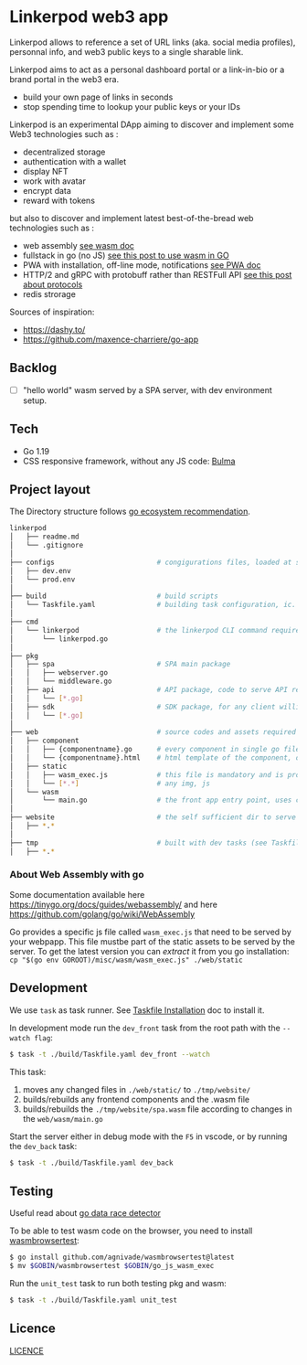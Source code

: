 # Linkerpod web3 app

Linkerpod allows to reference a set of URL links (aka. social media profiles), personnal info, and web3 public keys to a single sharable link.

Linkerpod aims to act as a personal dashboard portal or a link-in-bio or a brand portal in the web3 era.

- build your own page of links in seconds
- stop spending time to lookup your public keys or your IDs 

Linkerpod is an experimental DApp aiming to discover and implement some Web3 technologies such as :
- decentralized storage
- authentication with a wallet
- display NFT
- work with avatar
- encrypt data
- reward with tokens

but also to discover and implement latest best-of-the-bread web technologies such as :
- web assembly [see wasm doc](https://developer.mozilla.org/fr/docs/WebAssembly)
- fullstack in go (no JS) [see this post to use wasm in GO](https://tutorialedge.net/golang/writing-frontend-web-framework-webassembly-go/)
- PWA with installation, off-line mode, notifications [see PWA doc](https://developer.mozilla.org/fr/docs/Web/Progressive_web_apps)
- HTTP/2 and gRPC with protobuff rather than RESTFull API [see this post about protocols](https://getstream.io/blog/communication-protocols/)
- redis strorage

Sources of inspiration: 
- https://dashy.to/
- https://github.com/maxence-charriere/go-app


## Backlog

- [ ] "hello world" wasm served by a SPA server, with dev environment setup.


## Tech

- Go 1.19
- CSS responsive framework, without any JS code: [Bulma](https://bulma.io/)


## Project layout

The Directory structure follows [go ecosystem recommendation](https://github.com/golang-standards/project-layout).

```bash
linkerpod
│   ├── readme.md
│   └── .gitignore
│
├── configs                         # congigurations files, loaded at server startup
│   ├── dev.env                 
│   └── prod.env          
│
├── build                           # build scripts
│   └── Taskfile.yaml               # building task configuration, ic. autobuild the front
│
├── cmd
│   └── linkerpod                   # the linkerpod CLI command required to run the SPA server
│       └── linkerpod.go          
│
├── pkg
│   ├── spa                         # SPA main package
│   │   ├── webserver.go                   
│   │   └── middleware.go                   
│   ├── api                         # API package, code to serve API requests
│   │   └── [*.go]                   
│   ├── sdk                         # SDK package, for any client willing to call APIs
│   │   └── [*.go]                   
│
├── web                             # source codes and assets required by the front, even server side templates
│   ├── component
│   │   ├── {componentname}.go      # every component in single go file
│   │   └── {componentname}.html    # html template of the component, optional, can also be directly described in the go file
│   ├── static
│   │   ├── wasm_exec.js            # this file is mandatory and is provided by the go compiler
│   │   └── [*.*]                   # any img, js 
│   └── wasm
│       └── main.go                 # the front app entry point, uses components
│
├── website                         # the self sufficient dir to serve the app in production, built with prod tasks (see Taskfile.yaml)
│   ├── *.*
│
├── tmp                             # built with dev tasks (see Taskfile.yaml)
│   ├── *.*

```

### About Web Assembly with go

Some documentation available here https://tinygo.org/docs/guides/webassembly/ and here https://github.com/golang/go/wiki/WebAssembly

Go provides a specific js file called `wasm_exec.js` that need to be served by your webpapp. This file mustbe part of the static assets to be served by the server. To get the latest version you can _extract_ it from you go installation: `cp "$(go env GOROOT)/misc/wasm/wasm_exec.js" ./web/static`

## Development

We use ``task`` as task runner. See [Taskfile Installation](https://taskfile.dev/installation/) doc to install it.

In development mode run the `dev_front` task from the root path with the `--watch flag`:

```bash
$ task -t ./build/Taskfile.yaml dev_front --watch
```

This task:
1. moves any changed files in ``./web/static/`` to ``./tmp/website/``
1. builds/rebuilds any frontend components and the .wasm file
1. builds/rebuilds the ``./tmp/website/spa.wasm`` file according to changes in the ``web/wasm/main.go``

Start the server either in debug mode with the `F5` in vscode, or by running the `dev_back` task:

```bash
$ task -t ./build/Taskfile.yaml dev_back
```

## Testing

Useful read about [go data race detector](https://go.dev/doc/articles/race_detector#How_To_Use)

To be able to test wasm code on the browser, you need to install [wasmbrowsertest](https://github.com/agnivade/wasmbrowsertest):

```bash
$ go install github.com/agnivade/wasmbrowsertest@latest
$ mv $GOBIN/wasmbrowsertest $GOBIN/go_js_wasm_exec
```

Run the `unit_test` task to run both testing pkg and wasm:

```bash
$ task -t ./build/Taskfile.yaml unit_test
```

## Licence

[LICENCE](LICENCE)
 